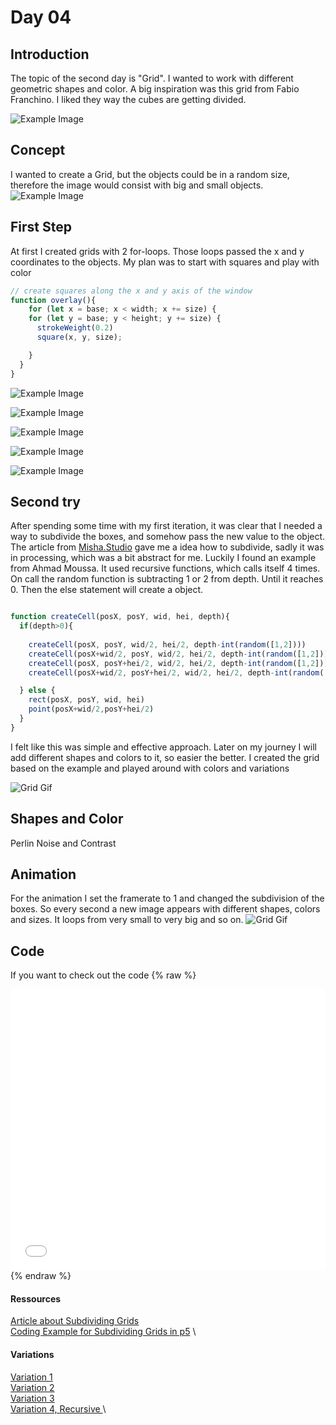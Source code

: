 # Day 04
## Introduction 

The topic of the second day is "Grid". I wanted to work with different geometric shapes and color. A big inspiration was this grid from Fabio Franchino. I liked they way the cubes are getting divided.


![Example Image](content/day02/grid_inspo.png)

## Concept

I wanted to create a Grid, but the objects could be in a random size, therefore the image would consist with big and small objects. 
![Example Image](content/day02/sketch_paper.jpeg)

## First Step

At first I created grids with 2 for-loops. Those loops passed the x and y coordinates to the objects. My plan was to start with squares and play with color

``` js
// create squares along the x and y axis of the window
function overlay(){
    for (let x = base; x < width; x += size) {
    for (let y = base; y < height; y += size) {
      strokeWeight(0.2)
      square(x, y, size);

    }
  }
}
```
![Example Image](content/day02/grid_4.PNG)


![Example Image](content/day02/grid_1.PNG)

![Example Image](content/day02/grid_2.PNG)

![Example Image](content/day02/grid_3.PNG)

![Example Image](content/day02/grid_5.PNG)


## Second try
After spending some time with my first iteration, it was clear that I needed a way to subdivide the boxes, and somehow pass the new value to the object. The article from [Misha.Studio](https://editor.p5js.org/AhmadMoussa/sketches/b3xyreznH) gave me a idea how to subdivide, sadly it was in processing, which was a bit abstract for me. Luckily I found an example from Ahmad Moussa. It used recursive functions, which calls itself 4 times. On call the random function is subtracting 1 or 2 from depth. Until it reaches 0. Then the else statement will create a object.

```js

function createCell(posX, posY, wid, hei, depth){
  if(depth>0){
  
    createCell(posX, posY, wid/2, hei/2, depth-int(random([1,2])))
    createCell(posX+wid/2, posY, wid/2, hei/2, depth-int(random([1,2])))
    createCell(posX, posY+hei/2, wid/2, hei/2, depth-int(random([1,2])))
    createCell(posX+wid/2, posY+hei/2, wid/2, hei/2, depth-int(random([1,2])))

  } else {
    rect(posX, posY, wid, hei)
    point(posX+wid/2,posY+hei/2)
  }
}

```
I felt like this was simple and effective approach. Later on my journey I will add different shapes and colors to it, so easier the better. I created the grid based on the example and played around with colors and variations

![Grid Gif](content/day02/grid_rec.png)

## Shapes and Color

Perlin Noise and Contrast



## Animation
For the animation I set the framerate to 1 and changed the subdivision of the boxes. So every second a new image appears with different shapes, colors and sizes. It loops from very small to very big and so on. 
![Grid Gif](content/day02/grid_final.gif)


## Code
If you want to check out the code
{% raw %}
<iframe src="content/day01/01/embed.html" width="100%" height="450" frameborder="no"></iframe>
{% endraw %}

#### Ressources
[Article about Subdividing Grids](https://medium.com/@misha.studio/process-ing-generative-irregular-grid-8f0d712dfaa4) \
[Coding Example for Subdividing Grids in p5](https://editor.p5js.org/AhmadMoussa/sketches/b3xyreznH) \


#### Variations
[Variation 1](https://editor.p5js.org/Fimo/sketches/VcXy_JHy6) \
[Variation 2](https://editor.p5js.org/Fimo/sketches/14-LG9uNV) \
[Variation 3](https://editor.p5js.org/Fimo/sketches/UEgjb_PaM) \
[Variation 4, Recursive ](https://editor.p5js.org/Fimo/sketches/m0jzQCZGl) \